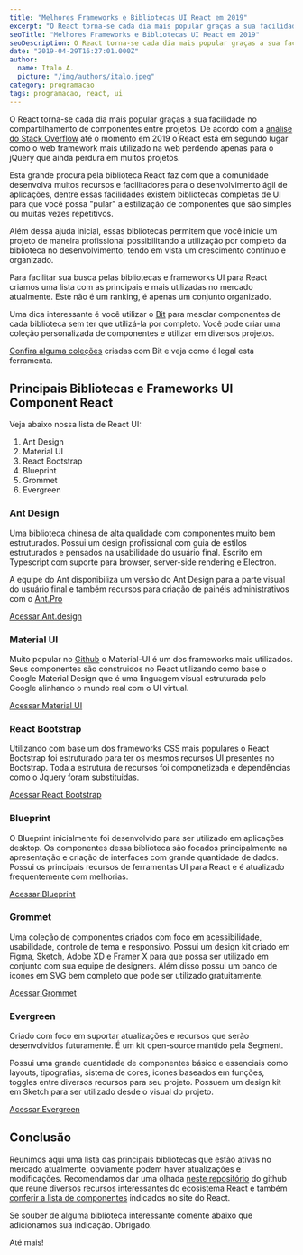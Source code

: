 ```yaml
---
title: "Melhores Frameworks e Bibliotecas UI React em 2019"
excerpt: "O React torna-se cada dia mais popular graças a sua facilidade no compartilhamento de componentes entre projetos."
seoTitle: "Melhores Frameworks e Bibliotecas UI React em 2019"
seoDescription: O React torna-se cada dia mais popular graças a sua facilidade no compartilhamento de componentes entre projetos.
date: "2019-04-29T16:27:01.000Z"
author:
  name: Italo A.
  picture: "/img/authors/italo.jpeg"
category: programacao
tags: programacao, react, ui
---
```


O React torna-se cada dia mais popular graças a sua facilidade no compartilhamento de componentes entre projetos. De acordo com a [análise do Stack Overflow](https://insights.stackoverflow.com/survey/2019/#technology) até o momento em 2019 o React está em segundo lugar como o web framework mais utilizado na web perdendo apenas para o jQuery que ainda perdura em muitos projetos.

Esta grande procura pela biblioteca React faz com que a comunidade desenvolva muitos recursos e facilitadores para o desenvolvimento ágil de aplicações, dentre essas facilidades existem bibliotecas completas de UI para que você possa "pular" a estilização de componentes que são simples ou muitas vezes repetitivos.

Além dessa ajuda inicial, essas bibliotecas permitem que você inicie um projeto de maneira profissional possibilitando a utilização por completo da biblioteca no desenvolvimento, tendo em vista um crescimento contínuo e organizado.

Para facilitar sua busca pelas bibliotecas e frameworks UI para React criamos uma lista com as principais e mais utilizadas no mercado atualmente. Este não é um ranking, é apenas um conjunto organizado.

Uma dica interessante é você utilizar o [Bit](https://bit.dev/) para mesclar componentes de cada biblioteca sem ter que utilizá-la por completo. Você pode criar uma coleção personalizada de componentes e utilizar em diversos projetos.

[Confira alguma coleções](https://bit.dev/collections) criadas com Bit e veja como é legal esta ferramenta.

## Principais Bibliotecas e Frameworks UI Component React

Veja abaixo nossa lista de React UI:

1. Ant Design
2. Material UI
3. React Bootstrap
4. Blueprint
5. Grommet
6. Evergreen

### Ant Design

Uma biblioteca chinesa de alta qualidade com componentes muito bem estruturados. Possui um design profissional com guia de estilos estruturados e pensados na usabilidade do usuário final. Escrito em Typescript com suporte para browser, server-side rendering e Electron.

A equipe do Ant disponibiliza um versão do Ant Design para a parte visual do usuário final e também recursos para criação de painéis administrativos com o [Ant.Pro](http://pro.ant.design/)

[Acessar Ant.design](https://ant.design)

### Material UI

Muito popular no [Github](https://github.com/mui-org/material-ui) o Material-UI é um dos frameworks mais utilizados. Seus componentes são construidos no React utilizando como base o Google Material Design que é uma linguagem visual estruturada pelo Google alinhando o mundo real com o UI virtual.

[Acessar Material UI](https://material-ui.com/)

### React Bootstrap

Utilizando com base um dos frameworks CSS mais populares o React Bootstrap foi estruturado para ter os mesmos recursos UI presentes no Bootstrap. Toda a estrutura de recursos foi componetizada e dependências como o Jquery foram substituidas.

[Acessar React Bootstrap](https://react-bootstrap.github.io)

### Blueprint

O Blueprint inicialmente foi desenvolvido para ser utilizado em aplicações desktop. Os componentes dessa biblioteca são focados principalmente na apresentação e criação de interfaces com grande quantidade de dados. Possui os principais recursos de ferramentas UI para React e é atualizado frequentemente com melhorias.

[Acessar Blueprint](https://blueprintjs.com/)

### Grommet

Uma coleção de componentes criados com foco em acessibilidade, usabilidade, controle de tema e responsivo. Possui um design kit criado em Figma, Sketch, Adobe XD e Framer X para que possa ser utilizado em conjunto com sua equipe de designers. Além disso possui um banco de icones em SVG bem completo que pode ser utilizado gratuitamente.

[Acessar Grommet](https://v2.grommet.io/)

### Evergreen

Criado com foco em suportar atualizações e recursos que serão desenvolvidos futuramente. É um kit open-source mantido pela Segment.

Possui uma grande quantidade de componentes básico e essenciais como layouts, tipografias, sistema de cores, icones baseados em funções, toggles entre diversos recursos para seu projeto. Possuem um design kit em Sketch para ser utilizado desde o visual do projeto.

[Acessar Evergreen](https://evergreen.segment.com/)

## Conclusão

Reunimos aqui uma lista das principais bibliotecas que estão ativas no mercado atualmente, obviamente podem haver atualizações e modificações. Recomendamos dar uma olhada [neste repositório](https://github.com/enaqx/awesome-react) do github que reune diversos recursos interessantes do ecosistema React e também [conferir a lista de componentes](https://reactjs.org/community/ui-components.html) indicados no site do React.

Se souber de alguma biblioteca interessante comente abaixo que adicionamos sua indicação. Obrigado.

Até mais!
